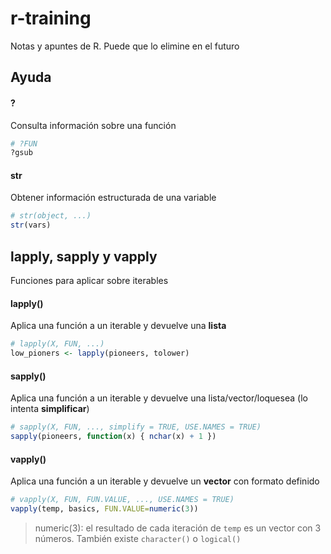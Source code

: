 # r-training

Notas y apuntes de R. Puede que lo elimine en el futuro

## Ayuda

#### ?

Consulta información sobre una función

```R
# ?FUN
?gsub
```

#### str

Obtener información estructurada de una variable

```R
# str(object, ...)
str(vars)
```

## lapply, sapply y vapply

Funciones para aplicar sobre iterables

#### lapply()

Aplica una función a un iterable y devuelve una **lista**

```R
# lapply(X, FUN, ...)
low_pioners <- lapply(pioneers, tolower)
```

#### sapply()

Aplica una función a un iterable y devuelve una lista/vector/loquesea (lo intenta **simplificar**)

```R
# sapply(X, FUN, ..., simplify = TRUE, USE.NAMES = TRUE)
sapply(pioneers, function(x) { nchar(x) + 1 })
```

#### vapply()

Aplica una función a un iterable y devuelve un **vector** con formato definido

```R
# vapply(X, FUN, FUN.VALUE, ..., USE.NAMES = TRUE)
vapply(temp, basics, FUN.VALUE=numeric(3))
```
> numeric(3): el resultado de cada iteración de `temp` es un vector con 3 números. También existe `character()` o `logical()`